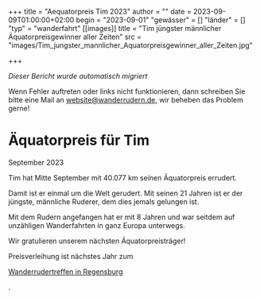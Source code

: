 +++
title = "Aequatorpreis Tim 2023"
author = ""
date = 2023-09-09T01:00:00+02:00
begin = "2023-09-01"
"gewässer" = []
"länder" = []
"typ" = "wanderfahrt"
[[images]]
title = "Tim jüngster männlicher Äquatorpreisgewinner aller Zeiten"
src = "images/Tim_jungster_mannlicher_Aquatorpreisgewinner_aller_Zeiten.jpg"

+++


*Dieser Bericht wurde automatisch migriert*

Wenn Fehler auftreten oder links nicht funktionieren, dann schreiben Sie bitte eine Mail an website@wanderrudern.de, wir beheben das Problem gerne!



# Äquatorpreis für Tim


September 2023

Tim hat Mitte September mit 40.077 km seinen Äquatorpreis errudert.

Damit ist er einmal um die Welt gerudert. Mit seinen 21 Jahren ist er der jüngste, männliche Ruderer, dem dies jemals gelungen ist.

Mit dem Rudern angefangen hat er mit 8 Jahren und war seitdem auf unzähligen Wanderfahrten in ganz Europa unterwegs.

Wir gratulieren unserem nächsten Äquatorpreisträger!

Preisverleihung ist nächstes Jahr zum

[Wanderrudertreffen in Regensburg](/berichte/2023/wanderrudertreffen_2024_regens)

.